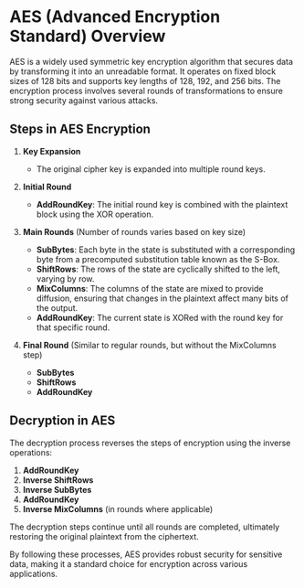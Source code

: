 # AES (Advanced Encryption Standard) Overview

AES is a widely used symmetric key encryption algorithm that secures data by transforming it into an unreadable format. It operates on fixed block sizes of 128 bits and supports key lengths of 128, 192, and 256 bits. The encryption process involves several rounds of transformations to ensure strong security against various attacks.

## Steps in AES Encryption

1. **Key Expansion**
    - The original cipher key is expanded into multiple round keys.

2. **Initial Round**
    - **AddRoundKey**: The initial round key is combined with the plaintext block using the XOR operation.

3. **Main Rounds** (Number of rounds varies based on key size)
    - **SubBytes**: Each byte in the state is substituted with a corresponding byte from a precomputed substitution table known as the S-Box.
    - **ShiftRows**: The rows of the state are cyclically shifted to the left, varying by row.
    - **MixColumns**: The columns of the state are mixed to provide diffusion, ensuring that changes in the plaintext affect many bits of the output.
    - **AddRoundKey**: The current state is XORed with the round key for that specific round.

4. **Final Round** (Similar to regular rounds, but without the MixColumns step)
    - **SubBytes**
    - **ShiftRows**
    - **AddRoundKey**

## Decryption in AES

The decryption process reverses the steps of encryption using the inverse operations:

1. **AddRoundKey**
2. **Inverse ShiftRows**
3. **Inverse SubBytes**
4. **AddRoundKey**
5. **Inverse MixColumns** (in rounds where applicable)

The decryption steps continue until all rounds are completed, ultimately restoring the original plaintext from the ciphertext.

By following these processes, AES provides robust security for sensitive data, making it a standard choice for encryption across various applications.

